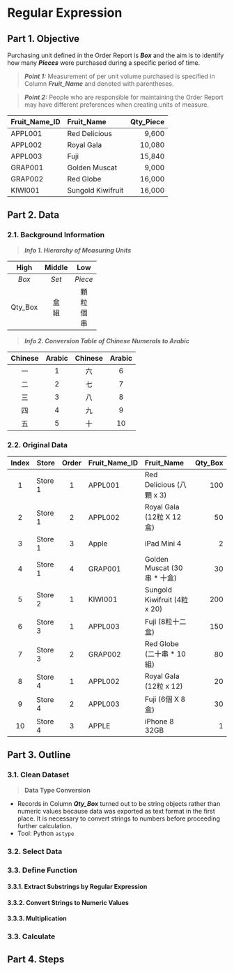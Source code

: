 # Regular Expression
## Part 1. Objective
Purchasing unit defined in the Order Report is ***Box*** and the aim is to identify how many ***Pieces*** were purchased during a specific period of time.
> **_Point 1:_** Measurement of per unit volume purchased is specified in Column ***Fruit_Name*** and denoted with parentheses.

> **_Point 2:_** People who are responsible for maintaining the Order Report may have different preferences when creating units of measure. 

| Fruit_Name_ID | Fruit_Name        | Qty_Piece |
| :---          | :---              | ---:      |
| APPL001	      | Red Delicious     |	9,600     |
| APPL002	      | Royal Gala	      | 10,080    |
| APPL003	      | Fuji	            | 15,840    |
| GRAP001	      | Golden Muscat	    | 9,000     |
| GRAP002	      | Red Globe         |	16,000    |
| KIWI001	      | Sungold Kiwifruit |	16,000    |


## Part 2. Data
### 2.1. Background Information
> ***Info 1. Hierarchy of Measuring Units***

| High    | Middle   | Low                 |
| :---:   | :---:    | :---:               |
| *Box*   | *Set*    | *Piece*             |
| Qty_Box | 盒<br>組 | 顆<br>粒<br>個<br>串 |

> ***Info 2. Conversion Table of Chinese Numerals to Arabic***

| Chinese | Arabic | Chinese | Arabic | 
| :---:   | :---:  | :---:   | :---:  |
| 一      | 1      | 六      | 6      | 
| 二      | 2      | 七      | 7      | 
| 三      | 3      | 八      | 8      | 
| 四      | 4      | 九      | 9      | 
| 五      | 5      | 十      | 10     | 

### 2.2. Original Data
| Index  | Store   | Order | Fruit_Name_ID | Fruit_Name                     | Qty_Box |  
| :---:  | ---     | :---: | :---          | :---                           | ---:    | 
|      1 | Store 1 |     1 | APPL001       | Red Delicious (八顆 x 3)       |  100    | 
|      2 | Store 1 |     2 | APPL002       | Royal Gala (12粒 X 12盒)       |   50    |
|      3 | Store 1 |     3 | Apple         | iPad Mini 4                    |   2    | 
|      4 | Store 1 |     4 | GRAP001       | Golden Muscat (30串 * 十盒)    |   30    | 
|      5 | Store 2 |     1 | KIWI001       | Sungold Kiwifruit (4粒 x 20)   |  200    |  
|      6 | Store 3 |     1 | APPL003       | Fuji (8粒十二盒)               |  150    | 
|      7 | Store 3 |     2 | GRAP002       | Red Globe (二十串 * 10組)      |   80    | 
|      8 | Store 4 |     1 | APPL002       | Royal Gala (12粒 x 12)         |   20    |  
|      9 | Store 4 |     2 | APPL003       | Fuji (6個 X 8盒)               |   30    |
|     10 | Store 4 |     3 | APPLE         | iPhone 8 32GB                  |   1    | 
## Part 3. Outline
### 3.1. Clean Dataset
> **Data Type Conversion**
- Records in Column ***Qty_Box*** turned out to be string objects rather than numeric values because data was exported as text format in the first place. It is necessary to convert strings to numbers before proceeding further calculation.
- Tool: Python ```astype```

### 3.2. Select Data
### 3.3. Define Function
#### 3.3.1. Extract Substrings by Regular Expression 
#### 3.3.2. Convert Strings to Numeric Values
#### 3.3.3. Multiplication

### 3.3. Calculate 


## Part 4. Steps

